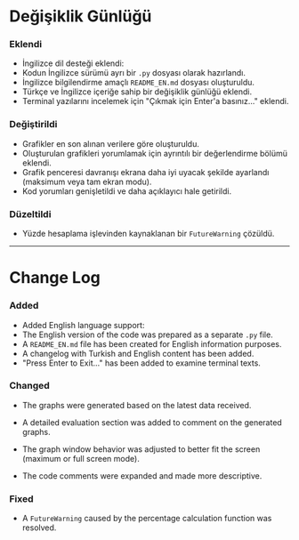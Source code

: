 # Değişiklik Günlüğü

### Eklendi
- İngilizce dil desteği eklendi:
- Kodun İngilizce sürümü ayrı bir `.py` dosyası olarak hazırlandı.
- İngilizce bilgilendirme amaçlı `README_EN.md` dosyası oluşturuldu.
- Türkçe ve İngilizce içeriğe sahip bir değişiklik günlüğü eklendi.
- Terminal yazılarını incelemek için "Çıkmak için Enter'a basınız..." eklendi.

### Değiştirildi
- Grafikler en son alınan verilere göre oluşturuldu.
- Oluşturulan grafikleri yorumlamak için ayrıntılı bir değerlendirme bölümü eklendi.
- Grafik penceresi davranışı ekrana daha iyi uyacak şekilde ayarlandı (maksimum veya tam ekran modu).
- Kod yorumları genişletildi ve daha açıklayıcı hale getirildi.

### Düzeltildi
- Yüzde hesaplama işlevinden kaynaklanan bir `FutureWarning` çözüldü.

-------------------------------------------------------------------------------------

# Change Log

### Added
- Added English language support:
- The English version of the code was prepared as a separate `.py` file.
- A `README_EN.md` file has been created for English information purposes.
- A changelog with Turkish and English content has been added.
- "Press Enter to Exit..." has been added to examine terminal texts.

### Changed
- The graphs were generated based on the latest data received.

- A detailed evaluation section was added to comment on the generated graphs.

- The graph window behavior was adjusted to better fit the screen (maximum or full screen mode).

- The code comments were expanded and made more descriptive.

### Fixed
- A `FutureWarning` caused by the percentage calculation function was resolved.